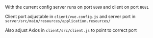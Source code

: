 With the current config server runs on port `8080` and client on port `8081`

Client port adjustable in `client/vue.config.js`
and server port in `server/src/main/resources/application.resources/`

Also adjust Axios in `client/src/client.js` to point to correct port
